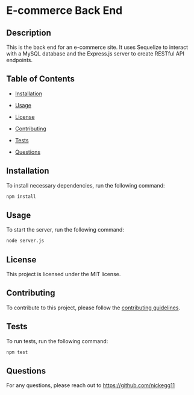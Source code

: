 # E-commerce Back End

## Description

This is the back end for an e-commerce site. It uses Sequelize to interact with a MySQL database and the Express.js server to create RESTful API endpoints.

## Table of Contents

* [Installation](#installation)

* [Usage](#usage)

* [License](#license)

* [Contributing](#contributing)

* [Tests](#tests)

* [Questions](#questions)

## Installation

To install necessary dependencies, run the following command:

```bash
npm install
```

## Usage

To start the server, run the following command:

```bash
node server.js
```

## License

This project is licensed under the MIT license.

## Contributing

To contribute to this project, please follow the [contributing guidelines](https://github.com/coding-boot-camp/module-13-challenge-orm/blob/main/CONTRIBUTING.md).

## Tests

To run tests, run the following command:

```bash
npm test
```

## Questions

For any questions, please reach out to  https://github.com/nickegg11

